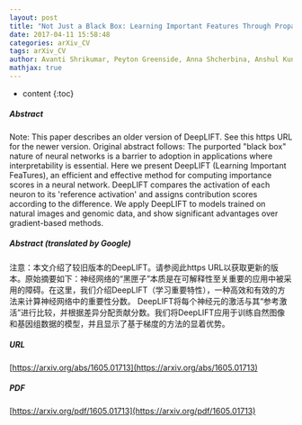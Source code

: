 ```yaml
---
layout: post
title: "Not Just a Black Box: Learning Important Features Through Propagating Activation Differences"
date: 2017-04-11 15:58:48
categories: arXiv_CV
tags: arXiv_CV
author: Avanti Shrikumar, Peyton Greenside, Anna Shcherbina, Anshul Kundaje
mathjax: true
---
```


* content
{:toc}

##### Abstract
Note: This paper describes an older version of DeepLIFT. See this https URL for the newer version. Original abstract follows: The purported "black box" nature of neural networks is a barrier to adoption in applications where interpretability is essential. Here we present DeepLIFT (Learning Important FeaTures), an efficient and effective method for computing importance scores in a neural network. DeepLIFT compares the activation of each neuron to its 'reference activation' and assigns contribution scores according to the difference. We apply DeepLIFT to models trained on natural images and genomic data, and show significant advantages over gradient-based methods.

##### Abstract (translated by Google)
注意：本文介绍了较旧版本的DeepLIFT。请参阅此https URL以获取更新的版本。原始摘要如下：神经网络的“黑匣子”本质是在可解释性至关重要的应用中被采用的障碍。在这里，我们介绍DeepLIFT（学习重要特性），一种高效和有效的方法来计算神经网络中的重要性分数。 DeepLIFT将每个神经元的激活与其“参考激活”进行比较，并根据差异分配贡献分数。我们将DeepLIFT应用于训练自然图像和基因组数据的模型，并且显示了基于梯度的方法的显着优势。

##### URL
[https://arxiv.org/abs/1605.01713](https://arxiv.org/abs/1605.01713)

##### PDF
[https://arxiv.org/pdf/1605.01713](https://arxiv.org/pdf/1605.01713)

